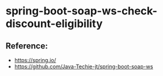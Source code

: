 # spring-boot-soap-ws-check-discount-eligibility




## Reference:
- https://spring.io/
- https://github.com/Java-Techie-jt/spring-boot-soap-ws